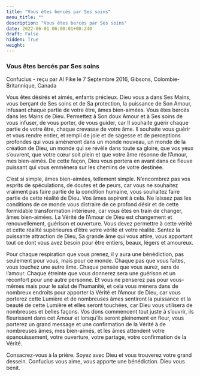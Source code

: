 ```yaml
---
title: "Vous êtes bercés par Ses soins"
menu_title: ""
description: "Vous êtes bercés par Ses soins"
date: 2022-06-01 06:00:01+00:240
draft: False
hidden: True
weight:
---
```

### Vous êtes bercés par Ses soins

Confucius - reçu par Al Fike le 7 Septembre 2016, Gibsons, Colombie-Britannique, Canada

Vous êtes désirés et aimés, enfants précieux. Dieu vous a dans Ses Mains, vous berçant de Ses soins et de Sa protection, la puissance de Son Amour, infusant chaque partie de votre être, âmes bien-aimées. Vous êtes bercés dans les Mains de Dieu. Permettez à Son doux Amour et à Ses soins de vous infuser, de vous porter, de vous guider, car Il souhaite guérir chaque partie de votre être, chaque crevasse de votre âme. Il souhaite vous guérir et vous rendre entier, et rempli de joie et de sagesse et de perceptions profondes qui vous amèneront dans un monde nouveau, un monde de la création de Dieu, un monde qui se révèle dans toute sa gloire, que vos yeux s’ouvrent, que votre cœur soit plein et que votre âme résonne de l’Amour, mes bien-aimés. De cette façon, Dieu vous portera en avant dans ce fleuve puissant qui vous emmènera sur les chemins de votre destinée.

C’est si simple, âmes bien-aimées, tellement simple. N’encombrez pas vos esprits de spéculations, de doutes et de peurs, car vous ne souhaitez vraiment pas faire partie de la condition humaine, vous souhaitez faire partie de cette réalité de Dieu. Vos âmes aspirent à cela. Ne laissez pas les conditions de ce monde vous distraire de ce profond désir et de cette formidable transformation intérieure, car vous êtes en train de changer, âmes bien-aimées. La Vérité de l’Amour de Dieu est changement et renouvellement, guérison et ouverture. Vous devez permettre à cette vérité et cette réalité supérieures d’être votre vérité et votre réalité. Sentez la puissante attraction de Dieu, Sa grande âme qui vous attire, vous apportant tout ce dont vous avez besoin pour être entiers, beaux, légers et amoureux.

Pour chaque respiration que vous prenez, il y aura une bénédiction, pas seulement pour vous, mais pour ce monde. Chaque pas que vous faites, vous touchez une autre âme. Chaque pensée que vous aurez, sera de l’amour. Chaque étreinte que vous donnerez sera une guérison et un réconfort pour une autre personne. Et vous ne penserez pas pour vous-mêmes mais pour le salut de l’humanité, et cela vous mènera dans de nombreux endroits pour apporter la Vérité et l’Amour de Dieu, car vous porterez cette Lumière et de nombreuses âmes sentiront la puissance et la beauté de cette Lumière et elles seront touchées, car Dieu vous utilisera de nombreuses et belles façons. Vos dons commencent tout juste à s’ouvrir, ils fleurissent dans cet Amour et lorsqu’ils seront pleinement en fleur, vous porterez un grand message et une confirmation de la Vérité à de nombreuses âmes, mes bien-aimés, et les âmes attendent votre épanouissement, votre ouverture, votre partage, votre confirmation de la Vérité.

Consacrez-vous à la prière. Soyez avec Dieu et vous trouverez votre grand dessein. Confucius vous aime, vous apporte une bénédiction. Dieu vous bénit.



